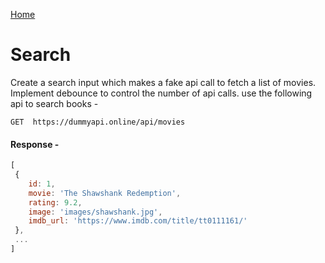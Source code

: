 [Home](../../README.md)

# Search

Create a search input which makes a fake api call to fetch a list of movies. Implement debounce to control the number of api calls. use the following api to search books - 

`
GET 
https://dummyapi.online/api/movies
`


#### Response -

```js
[
 {
    id: 1,
    movie: 'The Shawshank Redemption',
    rating: 9.2,
    image: 'images/shawshank.jpg',
    imdb_url: 'https://www.imdb.com/title/tt0111161/'
 },
 ...
]
```






